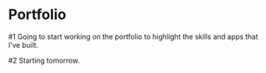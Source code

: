 # Portfolio

#1 Going to start working on the portfolio to highlight the skills and apps that I've built.

#2 Starting tomorrow.